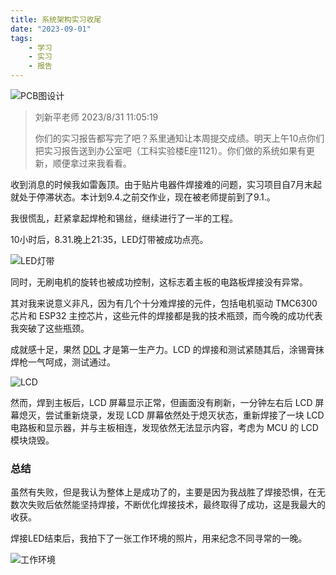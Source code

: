 ```yaml
---
title: 系统架构实习收尾
date: "2023-09-01"
tags:
    - 学习
    - 实习
    - 报告
---
```


![PCB图设计](https://mysite-bucket.oss-cn-wulanchabu.aliyuncs.com/blog_img/%E7%B3%BB%E7%BB%9F%E6%9E%B6%E6%9E%84%E7%BB%BC%E5%90%88%E5%AE%9E%E4%B9%A0-pcb.png?x-oss-process=style/small_size_rule)

> 刘新平老师 2023/8/31 11:05:19
> 
> 你们的实习报告都写完了吧？系里通知让本周提交成绩。明天上午10点你们把实习报告送到办公室吧（工科实验楼E座1121）。你们做的系统如果有更新，顺便拿过来我看看。

收到消息的时候我如雷轰顶。由于贴片电器件焊接难的问题，实习项目自7月末起就处于停滞状态。本计划9.4.之前交作业，现在被老师提前到了9.1.。

我很慌乱，赶紧拿起焊枪和锡丝，继续进行了一半的工程。

10小时后，8.31.晚上21:35，LED灯带被成功点亮。

![LED灯带](https://mysite-bucket.oss-cn-wulanchabu.aliyuncs.com/blog_img/%E7%B3%BB%E7%BB%9F%E6%9E%B6%E6%9E%84%E7%BB%BC%E5%90%88%E5%AE%9E%E4%B9%A0.jpg?x-oss-process=style/small_size_rule)

同时，无刷电机的旋转也被成功控制，这标志着主板的电路板焊接没有异常。

其对我来说意义非凡，因为有几个十分难焊接的元件，包括电机驱动 TMC6300 芯片和 ESP32 主控芯片，这些元件的焊接都是我的技术瓶颈，而今晚的成功代表我突破了这些瓶颈。

成就感十足，果然 [DDL](https://www.collinsdictionary.com/dictionary/english/deadline) 才是第一生产力。LCD 的焊接和测试紧随其后，涂锡膏抹焊枪一气呵成，测试通过。

![LCD](https://mysite-bucket.oss-cn-wulanchabu.aliyuncs.com/blog_img/%E7%B3%BB%E7%BB%9F%E6%9E%B6%E6%9E%84%E7%BB%BC%E5%90%88%E5%AE%9E%E4%B9%A03.jpg?x-oss-process=style/small_size_rule)

然而，焊到主板后，LCD 屏幕显示正常，但画面没有刷新，一分钟左右后 LCD 屏幕熄灭，尝试重新烧录，发现 LCD 屏幕依然处于熄灭状态，重新焊接了一块 LCD 电路板和显示器，并与主板相连，发现依然无法显示内容，考虑为 MCU 的 LCD 模块烧毁。

### 总结

虽然有失败，但是我认为整体上是成功了的，主要是因为我战胜了焊接恐惧，在无数次失败后依然能坚持焊接，不断优化焊接技术，最终取得了成功，这是我最大的收获。

焊接LED结束后，我拍下了一张工作环境的照片，用来纪念不同寻常的一晚。

![工作环境](https://mysite-bucket.oss-cn-wulanchabu.aliyuncs.com/blog_img/%E7%B3%BB%E7%BB%9F%E6%9E%B6%E6%9E%84%E7%BB%BC%E5%90%88%E5%AE%9E%E4%B9%A02.jpg?x-oss-process=style/small_size_rule)


